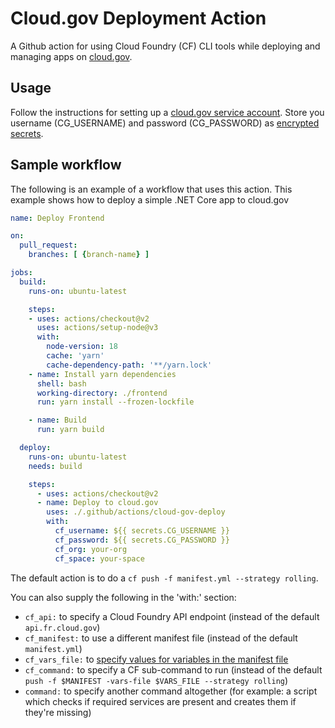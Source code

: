 # Cloud.gov Deployment Action

A Github action for using Cloud Foundry (CF) CLI tools while deploying and managing apps on [cloud.gov](https://cloud.gov).

## Usage

Follow the instructions for setting up a [cloud.gov service account](https://cloud.gov/docs/services/cloud-gov-service-account/). Store you username (CG_USERNAME) and password (CG_PASSWORD) as [encrypted secrets](https://help.github.com/en/actions/configuring-and-managing-workflows/creating-and-storing-encrypted-secrets).

## Sample workflow

The following is an example of a workflow that uses this action. This example shows how to deploy a simple .NET Core app to cloud.gov

```yml
name: Deploy Frontend

on:
  pull_request:
    branches: [ {branch-name} ]

jobs:
  build:
    runs-on: ubuntu-latest

    steps:
    - uses: actions/checkout@v2
      uses: actions/setup-node@v3
      with:
        node-version: 18
        cache: 'yarn'
        cache-dependency-path: '**/yarn.lock'
    - name: Install yarn dependencies
      shell: bash
      working-directory: ./frontend
      run: yarn install --frozen-lockfile

    - name: Build
      run: yarn build

  deploy:
    runs-on: ubuntu-latest
    needs: build

    steps:
      - uses: actions/checkout@v2
      - name: Deploy to cloud.gov
        uses: ./.github/actions/cloud-gov-deploy
        with:
          cf_username: ${{ secrets.CG_USERNAME }}
          cf_password: ${{ secrets.CG_PASSWORD }}
          cf_org: your-org
          cf_space: your-space

```

The default action is to do a `cf push -f manifest.yml --strategy rolling`.

You can also supply the following in the 'with:' section:

- `cf_api:` to specify a Cloud Foundry API endpoint (instead of the default `api.fr.cloud.gov`)
- `cf_manifest:` to use a different manifest file (instead of the default `manifest.yml`)
- `cf_vars_file:` to [specify values for variables in the manifest file](https://docs.cloudfoundry.org/devguide/deploy-apps/manifest-attributes.html#variable-substitution)
- `cf_command:` to specify a CF sub-command to run (instead of the default `push -f $MANIFEST -vars-file $VARS_FILE --strategy rolling`)
- `command:` to specify another command altogether (for example: a script which checks if required services are present and creates them if they're missing)
